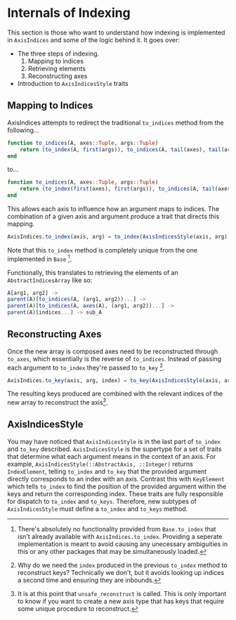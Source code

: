 # Internals of Indexing

This section is those who want to understand how indexing is implemented in `AxisIndices` and some of the logic behind it.
It goes over:

* The three steps of indexing.
    1. Mapping to indices
    2. Retrieving elements
    3. Reconstructing axes
* Introduction to `AxisIndicesStyle` traits

## Mapping to Indices

AxisIndices attempts to redirect the traditional `to_indices` method from the following...


```julia
function to_indices(A, axes::Tuple, args::Tuple)
    return (to_index(A, first(args)), to_indices(A, tail(axes), tail(args))...)
end
```

to...

```julia
function to_indices(A, axes::Tuple, args::Tuple)
    return (to_index(first(axes), first(args)), to_indices(A, tail(axes), tail(args))...)
end
```

This allows each axis to influence how an argument maps to indices.
The combination of a given axis and argument produce a trait that directs this mapping.

```julia
AxisIndices.to_index(axis, arg) = to_index(AxisIndicesStyle(axis, arg), axis, arg)
```

Note that this `to_index` method is completely unique from the one implemented in `Base` [^1].

Functionally, this translates to retrieving the elements of an `AbstractIndicesArray` like so:
```julia
A[arg1, arg2] ->
parent(A)[to_indices(A, (arg1, arg2))...] ->
parent(A)[to_indices(A, axes(A), (arg1, arg2))...] ->
parent(A)[indices...] -> sub_A
```

## Reconstructing Axes

Once the new array is composed axes need to be reconstructed through `to_axes`, which essentially is the reverse of `to_indices`.
Instead of passing each argument to `to_index` they're passed to `to_key` [^2].

```julia
AxisIndices.to_key(axis, arg, index) = to_key(AxisIndicesStyle(axis, arg), axis, arg, index)
```

The resulting keys produced are combined with the relevant indices of the new array to reconstruct the axis[^3].

## AxisIndicesStyle

You may have noticed that `AxisIndicesStyle` is in the last part of `to_index` and `to_key` described.
`AxisIndicesStyle` is the supertype for a set of traits that determine what each argument means in the context of an axis.
For example, `AxisIndicesStyle(::AbstractAxis, ::Integer)` returns `IndexElement`, telling `to_index` and `to_key` that the provided argument directly corresponds to an index with an axis.
Contrast this with `KeyElement` which tells `to_index` to find the position of the provided argument within the keys and return the corresponding index.
These traits are fully responsible for dispatch to `to_index` and `to_keys`.
Therefore, new subtypes of `AxisIndicesStyle` must define a `to_index` and `to_keys` method.


[^1]: There's absolutely no functionality provided from `Base.to_index` that isn't already available with `AxisIndices.to_index`. Providing a seperate implementation is meant to avoid causing any unecessary ambiguities in this or any other packages that may be simultaneously loaded.
[^2]: Why do we need the `index` produced in the previous `to_index` method to reconstruct keys? Technically we don't, but it avoids looking up indices a second time and ensuring they are inbounds.
[^3]: It is at this point that `unsafe_reconstruct` is called. This is only important to know if you want to create a new axis type that has keys that require some unique procedure to reconstruct.
